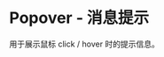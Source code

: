 # Popover - 消息提示
用于展示鼠标 click / hover 时的提示信息。

<ClientOnly>
<popover-demo></popover-demo>
</ClientOnly>